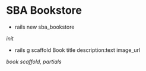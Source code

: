 # SBA Bookstore

- rails new sba_bookstore

*init*

- rails g scaffold Book title description:text image_url

*book scaffold, partials*
